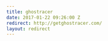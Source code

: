 ```yaml
---
title: ghostracer
date: 2017-01-22 09:26:00 Z
redirect: http://getghostracer.com/
layout: redirect
---
```


